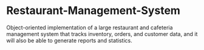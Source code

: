 # Restaurant-Management-System
Object-oriented implementation of a large restaurant and cafeteria management system that tracks inventory, orders, and customer data, and it will also be able to generate reports and statistics.
